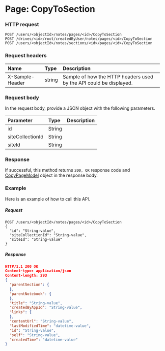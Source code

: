 # Page: CopyToSection


### HTTP request
```http
POST /users/<objectId>/notes/pages/<id>/CopyToSection
POST /drives/<id>/root/createdByUser/notes/pages/<id>/CopyToSection
POST /users/<objectId>/notes/sections/<id>/pages/<id>/CopyToSection

```
### Request headers
| Name       | Type | Description|
|:---------------|:--------|:----------|
| X-Sample-Header  | string  | Sample of how the HTTP headers used by the API could be displayed.|

### Request body
In the request body, provide a JSON object with the following parameters.

| Parameter	   | Type	|Description|
|:---------------|:--------|:----------|
|id|String||
|siteCollectionId|String||
|siteId|String||

### Response
If successful, this method returns `200, OK` response code and [CopyPageModel](../resources/copypagemodel.md) object in the response body.

### Example
Here is an example of how to call this API.
##### Request
```http
POST /users/<objectId>/notes/pages/<id>/CopyToSection
{
  "id": "String-value",
  "siteCollectionId": "String-value",
  "siteId": "String-value"
}
```
##### Response
```json
HTTP/1.1 200 OK
Content-type: application/json
Content-length: 293
{
  "parentSection": {
  },
  "parentNotebook": {
  },
  "title": "String-value",
  "createdByAppId": "String-value",
  "links": {
  },
  "contentUrl": "String-value",
  "lastModifiedTime": "datetime-value",
  "id": "String-value",
  "self": "String-value",
  "createdTime": "datetime-value"
}
```
